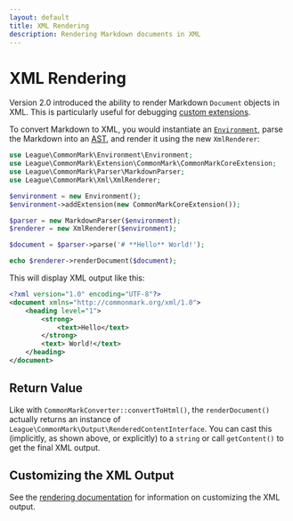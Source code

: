 ```yaml
---
layout: default
title: XML Rendering
description: Rendering Markdown documents in XML
---
```


# XML Rendering

Version 2.0 introduced the ability to render Markdown `Document` objects in XML. This is particularly useful for debugging [custom extensions](/2.0/customization/overview/).

To convert Markdown to XML, you would instantiate an [`Environment`](/2.0/customization/environment/), parse the Markdown into an [AST](/2.0/customization/abstract-syntax-tree/), and render it using the new `XmlRenderer`:

```php
use League\CommonMark\Environment\Environment;
use League\CommonMark\Extension\CommonMark\CommonMarkCoreExtension;
use League\CommonMark\Parser\MarkdownParser;
use League\CommonMark\Xml\XmlRenderer;

$environment = new Environment();
$environment->addExtension(new CommonMarkCoreExtension());

$parser = new MarkdownParser($environment);
$renderer = new XmlRenderer($environment);

$document = $parser->parse('# **Hello** World!');

echo $renderer->renderDocument($document);
```

This will display XML output like this:

```xml
<?xml version="1.0" encoding="UTF-8"?>
<document xmlns="http://commonmark.org/xml/1.0">
    <heading level="1">
        <strong>
            <text>Hello</text>
        </strong>
        <text> World!</text>
    </heading>
</document>
```

## Return Value

Like with `CommonMarkConverter::convertToHtml()`, the `renderDocument()` actually returns an instance of `League\CommonMark\Output\RenderedContentInterface`.  You can cast this (implicitly, as shown above, or explicitly) to a `string` or call `getContent()` to get the final XML output.

## Customizing the XML Output

See the [rendering documentation](/2.0/customization/rendering/#xml-rendering) for information on customizing the XML output.
